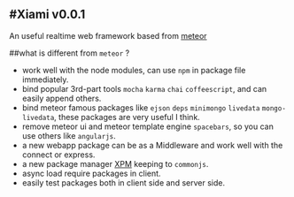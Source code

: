 #Xiami
v0.0.1
----
An useful realtime web framework based from [meteor](https://github.com/meteor/meteor)

##what is different from `meteor` ?
- work well with the node modules, can use `npm` in package file immediately.
- bind popular 3rd-part tools `mocha` `karma` `chai` `coffeescript`, and can easily append others.
- bind meteor famous packages like `ejson` `deps` `minimongo` `livedata` `mongo-livedata`, these packages are very useful I think.
- remove meteor ui and meteor template engine `spacebars`, so you can use others like `angularjs`.
- a new webapp package can be as a Middleware and work well with the connect or express.
- a new package manager [XPM](https://github.com/xiamidaxia/xpm) keeping to `commonjs`.
- async load require packages in client.
- easily test packages both in client side and server side.
    
